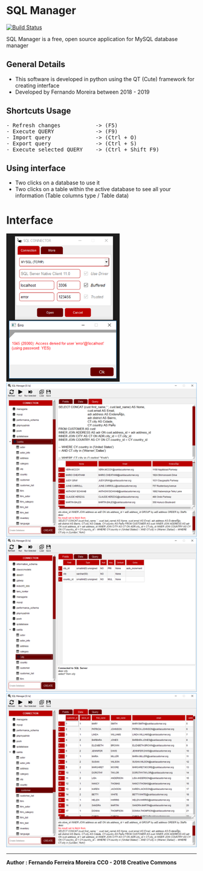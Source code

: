 # SQL Manager

[![Build Status](https://travis-ci.com/zisongbr/MYSQL_PYQT.svg?branch=master)](https://travis-ci.com/zisongbr/MYSQL_PYQT)

SQL Manager is a free, open source application for MySQL database manager

## General Details
- This software is developed in python using the QT (Cute) framework for creating  interface 
- Developed by Fernando Moreira between 2018 - 2019


## Shortcuts Usage
<pre>
- Refresh changes           -> (F5)
- Execute QUERY             -> (F9) 
- Import query              -> (Ctrl + O) 
- Export query              -> (Ctrl + S) 
- Execute selected QUERY    -> (Ctrl + Shift F9)
</pre>

## Using interface
- Two clicks on a database to use it
- Two clicks on a table within the active database
to see all your information (Table columns type / Table data)


# Interface

<img src="src/screenshots/connector.PNG" alt="connector" width="300"/></br>
<img src="src/screenshots/manager.PNG" alt="manager" width="600"/>
<img src="src/screenshots/table_script.PNG" alt="types" width="600"/>
<img src="src/screenshots/data.PNG" alt="data" width="600"/>

---

**Author : Fernando Ferreira Moreira**
**CC0 - 2018 Creative Commons**

